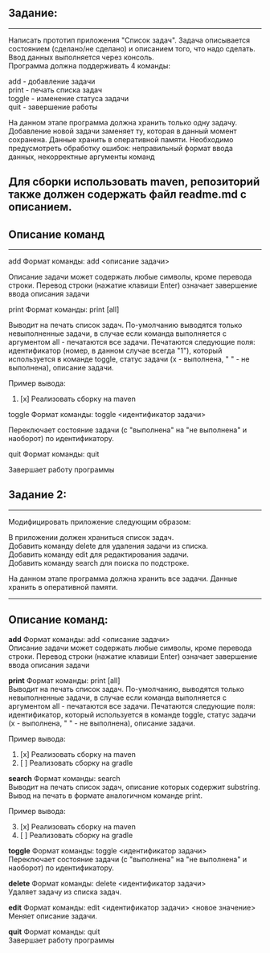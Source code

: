 Задание:
---
---
Написать прототип приложения "Список задач". Задача описывается состоянием 
(сделано/не сделано) и описанием того, что надо сделать. 
Ввод данных выполняется через консоль.   
Программа должна поддерживать 4 команды:

add - добавление задачи  
print - печать списка задач  
toggle - изменение статуса задачи  
quit - завершение работы  

На данном этапе программа должна хранить только одну задачу. 
Добавление новой задачи заменяет ту, которая в данный момент сохранена. 
Данные хранить в оперативной памяти. 
Необходимо предусмотреть обработку ошибок: неправильный формат ввода данных, 
некорректные аргументы команд  

Для сборки использовать maven, репозиторий также должен содержать файл readme.md 
с описанием.
---

Описание команд
---
---
add
Формат команды: add <описание задачи>

Описание задачи может содержать любые символы, кроме перевода строки. Перевод строки (нажатие клавиши Enter) означает завершение ввода описания задачи

print
Формат команды: print [all]

Выводит на печать список задач. По-умолчанию выводятся только невыполненные задачи, в случае если команда выполняется с аргументом all - печатаются все задачи. Печатаются следующие поля: идентификатор (номер, в данном случае всегда "1"), который используется в команде toggle, статус задачи (x - выполнена, " " - не выполнена), описание задачи.

Пример вывода:

1. [x] Реализовать сборку на maven


toggle
Формат команды: toggle <идентификатор задачи>

Переключает состояние задачи (с "выполнена" на "не выполнена" и наоборот) по идентификатору.

quit
Формат команды: quit

Завершает работу программы

Задание 2:
---
---
Модифицировать приложение следующим образом:

В приложении должен храниться список задач.  
Добавить команду delete для удаления задачи из списка.  
Добавить команду edit для редактирования задачи.  
Добавить команду search для поиска по подстроке.  


На данном этапе программа должна хранить все задачи. Данные хранить в оперативной памяти.

---
Описание команд:  
---
**add**
Формат команды: add <описание задачи>  
Описание задачи может содержать любые символы, кроме перевода строки. Перевод строки (нажатие клавиши Enter) означает завершение ввода описания задачи

**print**
Формат команды: print [all]  
Выводит на печать список задач. По-умолчанию, выводятся только невыполненные задачи, в случае если команда выполняется с аргументом all - печатаются все задачи. Печатаются следующие поля: идентификатор, который используется в команде toggle, статус задачи (x - выполнена, " " - не выполнена), описание задачи.

Пример вывода:

1. [x] Реализовать сборку на maven
2. [ ] Реализовать сборку на gradle

**search**
Формат команды: search <substring>  
Выводит на печать список задач, описание которых содержит substring. Вывод на печать в формате аналогичном команде print.

Пример вывода:

3. [x] Реализовать сборку на maven
8. [ ] Реализовать сборку на gradle


**toggle**
Формат команды: toggle <идентификатор задачи>  
Переключает состояние задачи (с "выполнена" на "не выполнена" и наоборот) по идентификатору.

**delete**
Формат команды: delete <идентификатор задачи>  
Удаляет задачу из списка задач.

**edit**
Формат команды: edit <идентификатор задачи> <новое значение>  
Меняет описание задачи.

**quit**
Формат команды: quit   
Завершает работу программы